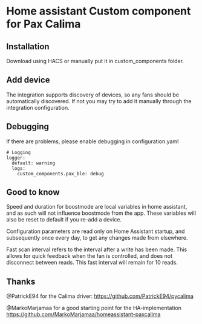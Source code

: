 # Home assistant Custom component for Pax Calima

## Installation

Download using HACS or manually put it in custom_components folder.

## Add device

The integration supports discovery of devices, so any fans should be automatically discovered.
If not you may try to add it manually through the integration configuration.

## Debugging

If there are problems, please enable debugging in configuration.yaml

```
# Logging
logger:
  default: warning
  logs:
    custom_components.pax_ble: debug
```

## Good to know

Speed and duration for boostmode are local variables in home assistant, and as such will not influence boostmode from the app. These variables will also be reset to default if you re-add a device.

Configuration parameters are read only on Home Assistant startup, and subsequently once every day, to get any changes made from elsewhere.

Fast scan interval refers to the interval after a write has been made. This allows for quick feedback when the fan is controlled, and does not disconnect between reads. This fast interval will remain for 10 reads.

## Thanks

@PatrickE94 for the Calima driver:
https://github.com/PatrickE94/pycalima

@MarkoMarjamaa for a good starting point for the HA-implementation
https://github.com/MarkoMarjamaa/homeassistant-paxcalima
